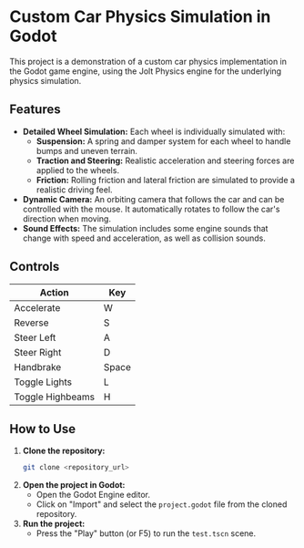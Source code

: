 # Custom Car Physics Simulation in Godot

This project is a demonstration of a custom car physics implementation in the Godot game engine, using the Jolt Physics engine for the underlying physics simulation.

## Features

*   **Detailed Wheel Simulation:** Each wheel is individually simulated with:
    *   **Suspension:** A spring and damper system for each wheel to handle bumps and uneven terrain.
    *   **Traction and Steering:** Realistic acceleration and steering forces are applied to the wheels.
    *   **Friction:** Rolling friction and lateral friction are simulated to provide a realistic driving feel.
*   **Dynamic Camera:** An orbiting camera that follows the car and can be controlled with the mouse. It automatically rotates to follow the car's direction when moving.
*   **Sound Effects:** The simulation includes some engine sounds that change with speed and acceleration, as well as collision sounds.

## Controls

| Action          | Key         |
| --------------- | ----------- |
| Accelerate      | W           |
| Reverse         | S           |
| Steer Left      | A           |
| Steer Right     | D           |
| Handbrake       | Space       |
| Toggle Lights   | L           |
| Toggle Highbeams| H           |

## How to Use

1.  **Clone the repository:**
    ```bash
    git clone <repository_url>
    ```
2.  **Open the project in Godot:**
    *   Open the Godot Engine editor.
    *   Click on "Import" and select the `project.godot` file from the cloned repository.
3.  **Run the project:**
    *   Press the "Play" button (or F5) to run the `test.tscn` scene.
